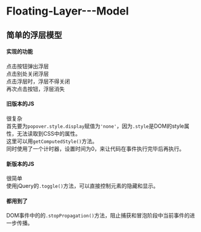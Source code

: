 # Floating-Layer---Model
## 简单的浮层模型

#### 实现的功能
点击按钮弹出浮层<br>
点击别处关闭浮层<br>
点击浮层时，浮层不得关闭<br>
再次点击按钮，浮层消失

#### 旧版本的JS
很复杂<br>
首先要为`popover.style.display`赋值为`'none'`，因为`.style`是DOM的style属性，无法读取到CSS中的属性。<br>
这里可以用`getComputedStyle()`方法。<br>
同时使用了一个计时器，设置时间为0，来让代码在事件执行完毕后再执行。

#### 新版本的JS
很简单<br>
使用jQuery的`.toggle()`方法，可以直接控制元素的隐藏和显示。

#### 都用到了
DOM事件中的的`.stopPropagation()`方法，阻止捕获和冒泡阶段中当前事件的进一步传播。
